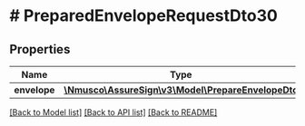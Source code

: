 # # PreparedEnvelopeRequestDto30

## Properties

Name | Type | Description | Notes
------------ | ------------- | ------------- | -------------
**envelope** | [**\Nmusco\AssureSign\v3\Model\PrepareEnvelopeDto**](.md) |  | [optional] 

[[Back to Model list]](../../README.md#documentation-for-models) [[Back to API list]](../../README.md#documentation-for-api-endpoints) [[Back to README]](../../README.md)


